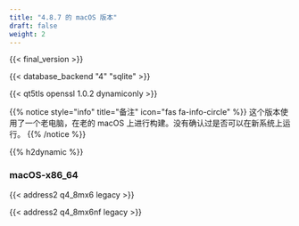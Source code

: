 ```yaml
---
title: "4.8.7 的 macOS 版本"
draft: false
weight: 2
---
```


{{< final_version >}}

{{< database_backend "4" "sqlite" >}}

{{< qt5tls openssl 1.0.2 dynamiconly >}}

{{% notice style="info" title="备注"  icon="fas fa-info-circle" %}}
这个版本使用了一个老电脑，在老的 macOS 上进行构建。没有确认过是否可以在新系统上运行。
{{% /notice %}}

{{% h2dynamic %}}

### macOS-x86_64

{{< address2 q4_8mx6 legacy >}}

{{< address2 q4_8mx6nf legacy >}}
